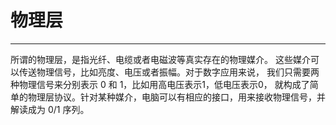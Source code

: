 # 物理层

---

所谓的物理层，是指光纤、电缆或者电磁波等真实存在的物理媒介。
这些媒介可以传送物理信号，比如亮度、电压或者振幅。对于数字应用来说，
我们只需要两种物理信号来分别表示 0 和 1，比如用高电压表示1，低电压表示0，
就构成了简单的物理层协议。针对某种媒介，电脑可以有相应的接口，用来接收物理信号，并解读成为 0/1 序列。
